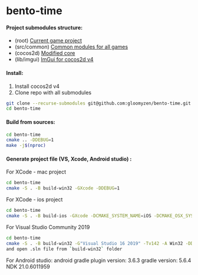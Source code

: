 # bento-time

#### Project submodules structure:

- (root) [Current game project](https://github.com/efreyu/bento-time)
- (src/common) [Common modules for all games](https://github.com/gloomyzen/cocos2d-common)
- (cocos2d) [Modified core](https://github.com/gloomyzen/cocos2d-x)
- (lib/imgui) [ImGui for cocos2d v4](https://github.com/gloomyzen/cocos2d-x-imgui)

#### Install:
1. Install cocos2d v4
2. Clone repo with all submodules
```bash
git clone --recurse-submodules git@github.com:gloomyzen/bento-time.git bento-time 
cd bento-time
```

#### Build from sources:
```bash
cd bento-time
cmake .. -DDEBUG=1
make -j$(nproc)
```

#### Generate project file (VS, Xcode, Android studio) :

For XCode - mac project
```bash
cd bento-time
cmake -S . -B build-win32 -GXcode -DDEBUG=1
```

For XCode - ios project
```bash
cd bento-time
cmake -S . -B build-ios -GXcode -DCMAKE_SYSTEM_NAME=iOS -DCMAKE_OSX_SYSROOT=iphoneos
```

For Visual Studio Community 2019
```bash
cd bento-time
cmake -S . -B build-win32 -G"Visual Studio 16 2019" -Tv142 -A Win32 -DDEBUG=1
and open .sln file from `build-win32` folder
```

For Android studio:
android gradle plugin version: 3.6.3
gradle version: 5.6.4
NDK 21.0.6011959

